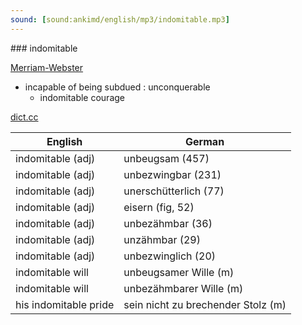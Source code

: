 ```yaml
---
sound: [sound:ankimd/english/mp3/indomitable.mp3]
---
```


\### indomitable

[Merriam-Webster](https://www.merriam-webster.com/dictionary/indomitable)

- incapable of being subdued : unconquerable
    - indomitable courage

[dict.cc](https://www.dict.cc/indomitable)

| English        | German       |
| -------------- | ------------ |
| indomitable (adj) | unbeugsam (457) |
| indomitable (adj) | unbezwingbar (231) |
| indomitable (adj) | unerschütterlich (77) |
| indomitable (adj) | eisern (fig, 52) |
| indomitable (adj) | unbezähmbar (36) |
| indomitable (adj) | unzähmbar (29) |
| indomitable (adj) | unbezwinglich (20) |
| indomitable will | unbeugsamer Wille (m) |
| indomitable will | unbezähmbarer Wille (m) |
| his indomitable pride | sein nicht zu brechender Stolz (m) |
